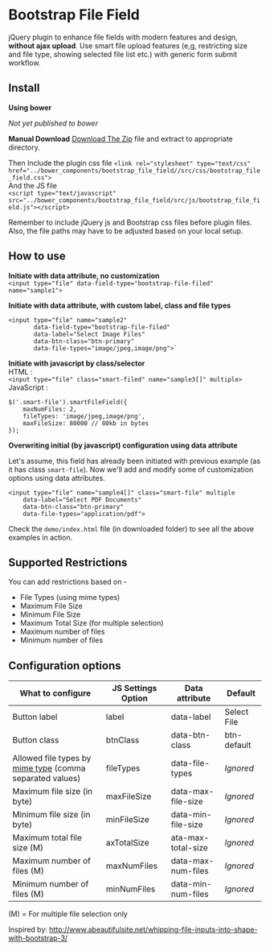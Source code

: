 Bootstrap File Field
============================

jQuery plugin to enhance file fields with modern features and design, **without ajax upload**. 
Use smart file upload features (e,g, restricting size and file type, showing selected file list etc.)
with generic form submit workflow.

Install
------------------
**Using bower** 

*Not yet published to bower*

**Manual Download**
[Download The Zip](https://github.com/ajaxray/bootstrap-file-field/archive/master.zip) file and extract to appropriate directory. 

Then Include the plugin css file
`<link rel="stylesheet" type="text/css" href="../bower_components/bootstrap_file_field//src/css/bootstrap_file_field.css">`  
And the JS file  
`<script type="text/javascript" src="../bower_components/bootstrap_file_field/src/js/bootstrap_file_field.js"></script>`

Remember to include jQuery js and Bootstrap css files before plugin files. Also, the file paths may have to be adjusted based on your local setup.


How to use
------------------

**Initiate with data attribute, no customization**  
`<input type="file" data-field-type="bootstrap-file-filed" name="sample1">`

**Initiate with data attribute, with custom label, class and file types**  
```
<input type="file" name="sample2"
       data-field-type="bootstrap-file-filed"
       data-label="Select Image Files"
       data-btn-class="btn-primary"
       data-file-types="image/jpeg,image/png">`
```

**Initiate with javascript by class/selector**  
HTML :  
`<input type="file" class="smart-filed" name="sample3[]" multiple>`  
JavaScript :  
```
$('.smart-file').smartFileField({  
    maxNumFiles: 2,  
    fileTypes: 'image/jpeg,image/png',  
    maxFileSize: 80000 // 80kb in bytes  
});
```
**Overwriting initial (by javascript) configuration using data attribute**

Let's assume, this field has already been initiated with previous example (as it has class <code>smart-file</code>).
Now we'll add and modify some of customization options using data attributes.

```
<input type="file" name="sample4[]" class="smart-file" multiple
    data-label="Select PDF Documents"
    data-btn-class="btn-primary"
    data-file-types="application/pdf">
```

Check the `demo/index.html` file (in downloaded folder) to see all the above examples in action.

Supported Restrictions
-------------------------

You can add restrictions based on - 

* File Types (using mime types)
* Maximum File Size
* Minimum File Size
* Maximum Total Size (for multiple selection)
* Maximum number of files
* Minimum number of files


Configuration options
--------------------------------

| What to configure| JS Settings Option| Data attribute| Default|
| --- | --- | --- | --- |
| Button label | label | data-label | Select File|
| Button class | btnClass | data-btn-class | btn-default |    
| Allowed file types by [mime type](https://www.sitepoint.com/web-foundations/mime-types-complete-list/) (comma separated values) | fileTypes | data-file-types | *Ignored* |    
| Maximum file size (in byte) | maxFileSize | data-max-file-size | *Ignored* |    
| Minimum file size (in byte) | minFileSize | data-min-file-size | *Ignored* |    
| Maximum total file size (M) | axTotalSize | ata-max-total-size | *Ignored* |    
| Maximum number of files (M) | maxNumFiles | data-max-num-files | *Ignored* |    
| Minimum number of files (M) | minNumFiles | data-min-num-files | *Ignored* |
(M) = For multiple file selection only


Inspired by: http://www.abeautifulsite.net/whipping-file-inputs-into-shape-with-bootstrap-3/
